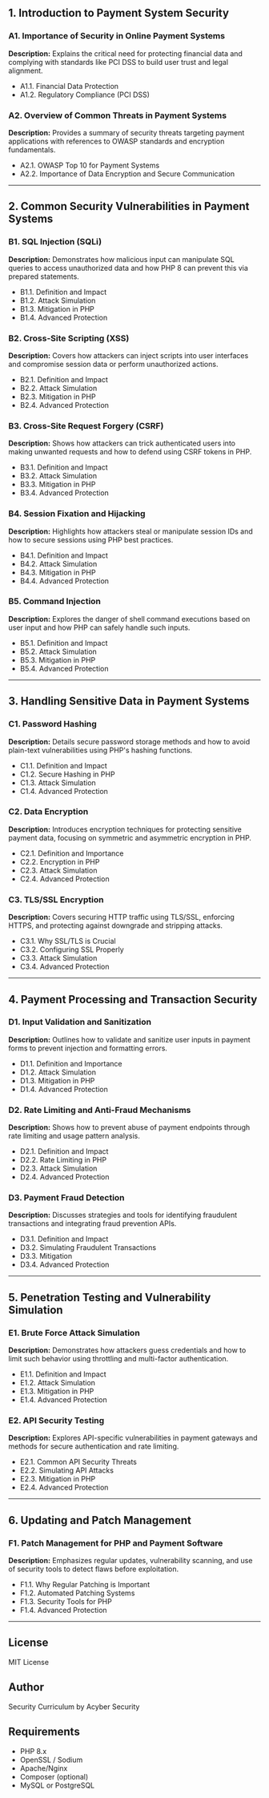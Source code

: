 ## 1. Introduction to Payment System Security

### A1. Importance of Security in Online Payment Systems  
**Description:** Explains the critical need for protecting financial data and complying with standards like PCI DSS to build user trust and legal alignment.

- A1.1. Financial Data Protection  
- A1.2. Regulatory Compliance (PCI DSS)

### A2. Overview of Common Threats in Payment Systems  
**Description:** Provides a summary of security threats targeting payment applications with references to OWASP standards and encryption fundamentals.

- A2.1. OWASP Top 10 for Payment Systems  
- A2.2. Importance of Data Encryption and Secure Communication

---

## 2. Common Security Vulnerabilities in Payment Systems

### B1. SQL Injection (SQLi)  
**Description:** Demonstrates how malicious input can manipulate SQL queries to access unauthorized data and how PHP 8 can prevent this via prepared statements.

- B1.1. Definition and Impact  
- B1.2. Attack Simulation  
- B1.3. Mitigation in PHP  
- B1.4. Advanced Protection

### B2. Cross-Site Scripting (XSS)  
**Description:** Covers how attackers can inject scripts into user interfaces and compromise session data or perform unauthorized actions.

- B2.1. Definition and Impact  
- B2.2. Attack Simulation  
- B2.3. Mitigation in PHP  
- B2.4. Advanced Protection

### B3. Cross-Site Request Forgery (CSRF)  
**Description:** Shows how attackers can trick authenticated users into making unwanted requests and how to defend using CSRF tokens in PHP.

- B3.1. Definition and Impact  
- B3.2. Attack Simulation  
- B3.3. Mitigation in PHP  
- B3.4. Advanced Protection

### B4. Session Fixation and Hijacking  
**Description:** Highlights how attackers steal or manipulate session IDs and how to secure sessions using PHP best practices.

- B4.1. Definition and Impact  
- B4.2. Attack Simulation  
- B4.3. Mitigation in PHP  
- B4.4. Advanced Protection

### B5. Command Injection  
**Description:** Explores the danger of shell command executions based on user input and how PHP can safely handle such inputs.

- B5.1. Definition and Impact  
- B5.2. Attack Simulation  
- B5.3. Mitigation in PHP  
- B5.4. Advanced Protection

---

## 3. Handling Sensitive Data in Payment Systems

### C1. Password Hashing  
**Description:** Details secure password storage methods and how to avoid plain-text vulnerabilities using PHP's hashing functions.

- C1.1. Definition and Impact  
- C1.2. Secure Hashing in PHP  
- C1.3. Attack Simulation  
- C1.4. Advanced Protection

### C2. Data Encryption  
**Description:** Introduces encryption techniques for protecting sensitive payment data, focusing on symmetric and asymmetric encryption in PHP.

- C2.1. Definition and Importance  
- C2.2. Encryption in PHP  
- C2.3. Attack Simulation  
- C2.4. Advanced Protection

### C3. TLS/SSL Encryption  
**Description:** Covers securing HTTP traffic using TLS/SSL, enforcing HTTPS, and protecting against downgrade and stripping attacks.

- C3.1. Why SSL/TLS is Crucial  
- C3.2. Configuring SSL Properly  
- C3.3. Attack Simulation  
- C3.4. Advanced Protection

---

## 4. Payment Processing and Transaction Security

### D1. Input Validation and Sanitization  
**Description:** Outlines how to validate and sanitize user inputs in payment forms to prevent injection and formatting errors.

- D1.1. Definition and Importance  
- D1.2. Attack Simulation  
- D1.3. Mitigation in PHP  
- D1.4. Advanced Protection

### D2. Rate Limiting and Anti-Fraud Mechanisms  
**Description:** Shows how to prevent abuse of payment endpoints through rate limiting and usage pattern analysis.

- D2.1. Definition and Impact  
- D2.2. Rate Limiting in PHP  
- D2.3. Attack Simulation  
- D2.4. Advanced Protection

### D3. Payment Fraud Detection  
**Description:** Discusses strategies and tools for identifying fraudulent transactions and integrating fraud prevention APIs.

- D3.1. Definition and Impact  
- D3.2. Simulating Fraudulent Transactions  
- D3.3. Mitigation  
- D3.4. Advanced Protection

---

## 5. Penetration Testing and Vulnerability Simulation

### E1. Brute Force Attack Simulation  
**Description:** Demonstrates how attackers guess credentials and how to limit such behavior using throttling and multi-factor authentication.

- E1.1. Definition and Impact  
- E1.2. Attack Simulation  
- E1.3. Mitigation in PHP  
- E1.4. Advanced Protection

### E2. API Security Testing  
**Description:** Explores API-specific vulnerabilities in payment gateways and methods for secure authentication and rate limiting.

- E2.1. Common API Security Threats  
- E2.2. Simulating API Attacks  
- E2.3. Mitigation in PHP  
- E2.4. Advanced Protection

---

## 6. Updating and Patch Management

### F1. Patch Management for PHP and Payment Software  
**Description:** Emphasizes regular updates, vulnerability scanning, and use of security tools to detect flaws before exploitation.

- F1.1. Why Regular Patching is Important  
- F1.2. Automated Patching Systems  
- F1.3. Security Tools for PHP  
- F1.4. Advanced Protection

---

## License

MIT License

## Author

Security Curriculum by  Acyber Security 

## Requirements

- PHP 8.x  
- OpenSSL / Sodium  
- Apache/Nginx  
- Composer (optional)  
- MySQL or PostgreSQL
